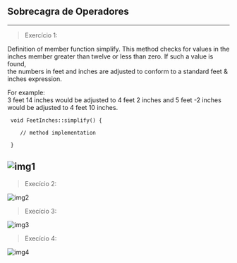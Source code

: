 ## Sobrecagra de Operadores

---

> Exercício 1:

  Definition of member function simplify. This method checks for values in the inches member greater than twelve or less than zero. If such a value is found,       
  the numbers in feet and inches are adjusted to conform to a standard feet & inches expression. 
  
  For example:    
    3 feet 14 inches would be adjusted to 4 feet 2 inches and 
    5 feet -2 inches would be adjusted to 4 feet 10 inches.   
  
```
 void FeetInches::simplify() {

    // method implementation

 }
```
 

  ![img1](./img/over1_resultado.png)
 ---

> Execício 2:

  ![img2](./img/over2_resultado.png)

> Execício 3:

  ![img3](./img/over3_resultado.png)

> Execício 4:

  ![img4](./img/over4_resultado.png)

